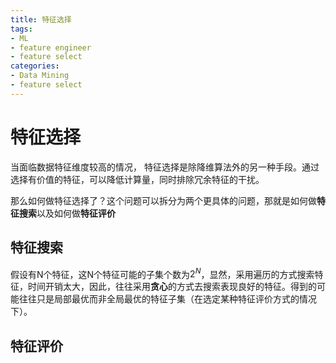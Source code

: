 ```yaml
---
title: 特征选择
tags:
- ML
- feature engineer
- feature select
categories:
- Data Mining
- feature select
---
```

# 特征选择

当面临数据特征维度较高的情况， 特征选择是除降维算法外的另一种手段。通过选择有价值的特征，可以降低计算量，同时排除冗余特征的干扰。

那么如何做特征选择了？这个问题可以拆分为两个更具体的问题，那就是如何做**特征搜索**以及如何做**特征评价**

## 特征搜索

假设有N个特征，这N个特征可能的子集个数为$2^N$，显然，采用遍历的方式搜索特征，时间开销太大，因此，往往采用**贪心**的方式去搜索表现良好的特征。得到的可能往往只是局部最优而非全局最优的特征子集（在选定某种特征评价方式的情况下）。

## 特征评价

